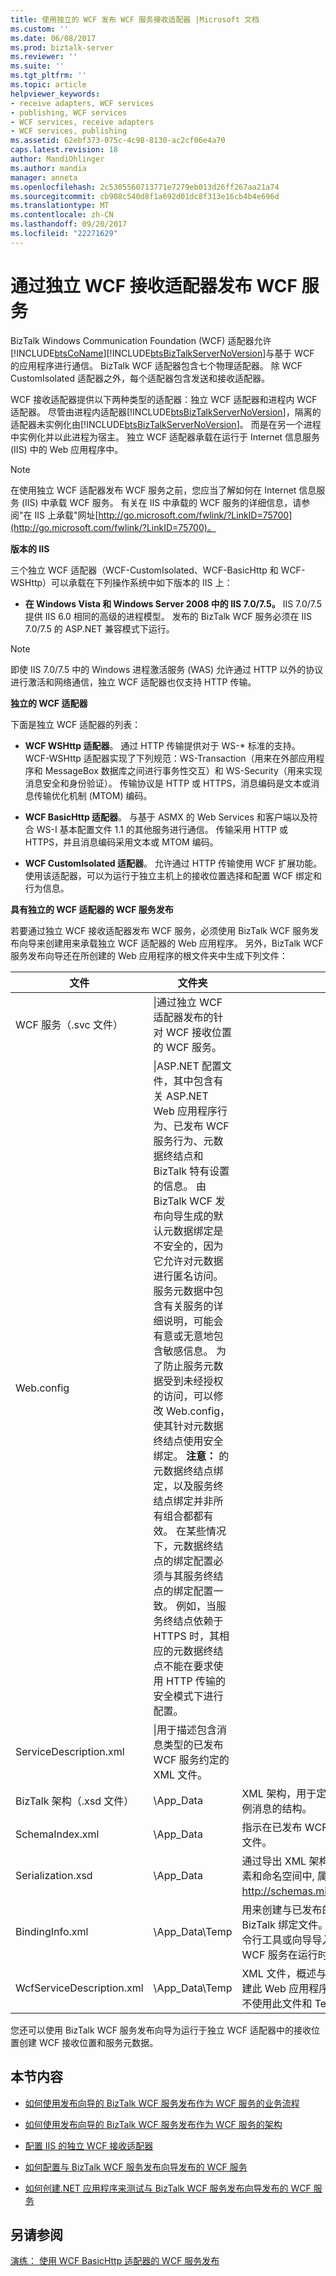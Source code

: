 ```yaml
---
title: 使用独立的 WCF 发布 WCF 服务接收适配器 |Microsoft 文档
ms.custom: ''
ms.date: 06/08/2017
ms.prod: biztalk-server
ms.reviewer: ''
ms.suite: ''
ms.tgt_pltfrm: ''
ms.topic: article
helpviewer_keywords:
- receive adapters, WCF services
- publishing, WCF services
- WCF services, receive adapters
- WCF services, publishing
ms.assetid: 62ebf373-075c-4c98-8130-ac2cf06e4a70
caps.latest.revision: 18
author: MandiOhlinger
ms.author: mandia
manager: anneta
ms.openlocfilehash: 2c5305560713771e7279eb013d26ff267aa21a74
ms.sourcegitcommit: cb908c540d8f1a692d01dc8f313e16cb4b4e696d
ms.translationtype: MT
ms.contentlocale: zh-CN
ms.lasthandoff: 09/20/2017
ms.locfileid: "22271629"
---
```

# <a name="publishing-wcf-services-with-the-isolated-wcf-receive-adapters"></a>通过独立 WCF 接收适配器发布 WCF 服务
BizTalk Windows Communication Foundation (WCF) 适配器允许[!INCLUDE[btsCoName](../includes/btsconame-md.md)][!INCLUDE[btsBizTalkServerNoVersion](../includes/btsbiztalkservernoversion-md.md)]与基于 WCF 的应用程序进行通信。 BizTalk WCF 适配器包含七个物理适配器。 除 WCF CustomIsolated 适配器之外，每个适配器包含发送和接收适配器。  
  
 WCF 接收适配器提供以下两种类型的适配器：独立 WCF 适配器和进程内 WCF 适配器。 尽管由进程内适配器[!INCLUDE[btsBizTalkServerNoVersion](../includes/btsbiztalkservernoversion-md.md)]，隔离的适配器未实例化由[!INCLUDE[btsBizTalkServerNoVersion](../includes/btsbiztalkservernoversion-md.md)]。 而是在另一个进程中实例化并以此进程为宿主。 独立 WCF 适配器承载在运行于 Internet 信息服务 (IIS) 中的 Web 应用程序中。  
  
> [!NOTE]
>  在使用独立 WCF 适配器发布 WCF 服务之前，您应当了解如何在 Internet 信息服务 (IIS) 中承载 WCF 服务。 有关在 IIS 中承载的 WCF 服务的详细信息，请参阅"在 IIS 上承载"网址[http://go.microsoft.com/fwlink/?LinkID=75700](http://go.microsoft.com/fwlink/?LinkID=75700)。  
  
 **版本的 IIS**  
  
 三个独立 WCF 适配器（WCF-CustomIsolated、WCF-BasicHttp 和 WCF-WSHttp）可以承载在下列操作系统中如下版本的 IIS 上：  
  
-   **在 Windows Vista 和 Windows Server 2008 中的 IIS 7.0/7.5。** IIS 7.0/7.5 提供 IIS 6.0 相同的高级的进程模型。 发布的 BizTalk WCF 服务必须在 IIS 7.0/7.5 的 ASP.NET 兼容模式下运行。  
  
> [!NOTE]
>  即使 IIS 7.0/7.5 中的 Windows 进程激活服务 (WAS) 允许通过 HTTP 以外的协议进行激活和网络通信，独立 WCF 适配器也仅支持 HTTP 传输。  
  
 **独立的 WCF 适配器**  
  
 下面是独立 WCF 适配器的列表：  
  
-   **WCF WSHttp 适配器**。 通过 HTTP 传输提供对于 WS-* 标准的支持。 WCF-WSHttp 适配器实现了下列规范：WS-Transaction（用来在外部应用程序和 MessageBox 数据库之间进行事务性交互）和 WS-Security（用来实现消息安全和身份验证）。 传输协议是 HTTP 或 HTTPS，消息编码是文本或消息传输优化机制 (MTOM) 编码。  
  
-   **WCF BasicHttp 适配器**。 与基于 ASMX 的 Web Services 和客户端以及符合 WS-I 基本配置文件 1.1 的其他服务进行通信。 传输采用 HTTP 或 HTTPS，并且消息编码采用文本或 MTOM 编码。  
  
-   **WCF CustomIsolated 适配器**。 允许通过 HTTP 传输使用 WCF 扩展功能。 使用该适配器，可以为运行于独立主机上的接收位置选择和配置 WCF 绑定和行为信息。  
  
 **具有独立的 WCF 适配器的 WCF 服务发布**  
  
 若要通过独立 WCF 接收适配器发布 WCF 服务，必须使用 BizTalk WCF 服务发布向导来创建用来承载独立 WCF 适配器的 Web 应用程序。 另外，BizTalk WCF 服务发布向导还在所创建的 Web 应用程序的根文件夹中生成下列文件：  
  
|文件|文件夹|Description|  
|----------|------------|-----------------|  
|WCF 服务（.svc 文件）|\|通过独立 WCF 适配器发布的针对 WCF 接收位置的 WCF 服务。|  
|Web.config|\|ASP.NET 配置文件，其中包含有关 ASP.NET Web 应用程序行为、已发布 WCF 服务行为、元数据终结点和 BizTalk 特有设置的信息。 由 BizTalk WCF 发布向导生成的默认元数据绑定是不安全的，因为它允许对元数据进行匿名访问。 服务元数据中包含有关服务的详细说明，可能会有意或无意地包含敏感信息。 为了防止服务元数据受到未经授权的访问，可以修改 Web.config，使其针对元数据终结点使用安全绑定。 **注意：** 的元数据终结点绑定，以及服务终结点绑定并非所有组合都都有效。 在某些情况下，元数据终结点的绑定配置必须与其服务终结点的绑定配置一致。 例如，当服务终结点依赖于 HTTPS 时，其相应的元数据终结点不能在要求使用 HTTP 传输的安全模式下进行配置。|  
|ServiceDescription.xml|\|用于描述包含消息类型的已发布 WCF 服务约定的 XML 文件。|  
|BizTalk 架构（.xsd 文件）|\App_Data|XML 架构，用于定义通过独立 WCF 适配器发布的 XML 实例消息的结构。|  
|SchemaIndex.xml|\App_Data|指示在已发布 WCF 服务中使用的 XML 架构文件的 XML 文件。|  
|Serialization.xsd|\App_Data|通过导出 XML 架构[DataContractSerializer](http://go.microsoft.com/fwlink/?LinkId=81722)有关类型、 元素和命名空间中, 属性 http://schemas.microsoft.com/2003/10/Serialization/。|  
|BindingInfo.xml|\App_Data\Temp|用来创建与已发布的 WCF 服务对应的 WCF 接收位置的 BizTalk 绑定文件。 BindingInfo.xml 文件可以通过开发命令行工具或向导导入，以创建所需接收位置。 已发布的 WCF 服务在运行时不使用此文件和 Temp 文件夹。|  
|WcfServiceDescription.xml|\App_Data\Temp|XML 文件，概述与 BizTalk WCF 服务发布向导一起用来创建此 Web 应用程序的设置。 已发布的 WCF 服务在运行时不使用此文件和 Temp 文件夹。|  
  
 您还可以使用 BizTalk WCF 服务发布向导为运行于独立 WCF 适配器中的接收位置创建 WCF 接收位置和服务元数据。  
  
## <a name="in-this-section"></a>本节内容  
  
-   [如何使用发布向导的 BizTalk WCF 服务发布作为 WCF 服务的业务流程](../core/publish-orchestrations-as-wcf-services--biztalk-wcf-service-publishing-wizard.md)  
  
-   [如何使用发布向导的 BizTalk WCF 服务发布作为 WCF 服务的架构](../core/publish-schemas-as-wcf-services--use-the-biztalk-wcf-service-publishing-wizard.md)  
  
-   [配置 IIS 的独立 WCF 接收适配器](../core/configuring-iis-for-the-isolated-wcf-receive-adapters.md)  
  
-   [如何配置与 BizTalk WCF 服务发布向导发布的 WCF 服务](../core/configure-wcf-services-published-with-the-biztalk-wcf-service-publishing-wizard.md)  
  
-   [如何创建.NET 应用程序来测试与 BizTalk WCF 服务发布向导发布的 WCF 服务](../core/use-net-application-to-test-wcf-service-published-with-wcf-service-publishing.md)  
  
## <a name="see-also"></a>另请参阅  
 [演练： 使用 WCF BasicHttp 适配器的 WCF 服务发布](../core/walkthrough-publishing-wcf-services-with-the-wcf-basichttp-adapter.md)